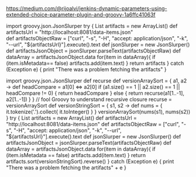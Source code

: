 
https://medium.com/@rijoalvi/jenkins-dynamic-parameters-using-extended-choice-parameter-plugin-and-groovy-1a6ffc41063f

import groovy.json.JsonSlurper
try {
    List<String> artifacts = new ArrayList<String>()
    def artifactsUrl = "http://localhost:8081/data-items.json"          
    def artifactsObjectRaw = ["curl", "-s", "-H", "accept: application/json", "-k", "--url", "${artifactsUrl}"].execute().text
    def jsonSlurper = new JsonSlurper()
    def artifactsJsonObject = jsonSlurper.parseText(artifactsObjectRaw)
    def dataArray = artifactsJsonObject.data
    for(item in dataArray){
        if (item.isMetadata== false)
        artifacts.add(item.text)
    } 
    return artifacts
} catch (Exception e) {
    print "There was a problem fetching the artifacts"
}



import groovy.json.JsonSlurper
def recurse 
def versionArraySort = { a1, a2 -> 
    def headCompare = a1[0] <=> a2[0] 
    if (a1.size() == 1 || a2.size() == 1 || headCompare != 0) { 
        return headCompare 
    } else { 
        return recurse(a1[1..-1], a2[1..-1]) 
    } 
} 
// fool Groovy to understand recursive closure 
recurse = versionArraySort
def versionStringSort = { s1, s2 -> 
    def nums = { it.tokenize('.').collect{ it.toInteger() } } 
    versionArraySort(nums(s1), nums(s2)) 
}
try {
    List<String> artifacts = new ArrayList<String>()
    def artifactsUrl = "http://localhost:8081/data-items.json"
    def artifactsObjectRaw = ["curl", "-s", "-H", "accept: application/json", "-k", "--url", "${artifactsUrl}"].execute().text
    def jsonSlurper = new JsonSlurper()
    def artifactsJsonObject = jsonSlurper.parseText(artifactsObjectRaw)
    def dataArray = artifactsJsonObject.data
    for(item in dataArray){
        if (item.isMetadata == false)
        artifacts.add(item.text)
    } 
    return artifacts.sort(versionStringSort).reverse()
} catch (Exception e) {
    print "There was a problem fetching the artifacts" + e
}